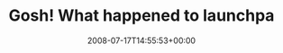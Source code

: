 ---
retweeted: false
source: <a href="http://twitter.com" rel="nofollow">Twitter Web Client</a>
entities:
  hashtags: []
  symbols: []
  user_mentions: []
  urls: []
display_text_range:
- '0'
- '40'
favorite_count: '0'
id_str: '860965962'
truncated: false
retweet_count: '0'
id: '860965962'
created_at: Thu Jul 17 14:55:53 +0000 2008
favorited: false
full_text: Gosh! What happened to launchpad.net ???
lang: en
tags:
- pesos:twitter
date: '2008-07-17T14:55:53+00:00'
src: https://twitter.com/bascht/status/860965962
original_url: https://twitter.com/bascht/status/860965962
type: twitter_tweet
text: Gosh! What happened to launchpad.net ???
title: Gosh! What happened to launchpa

---